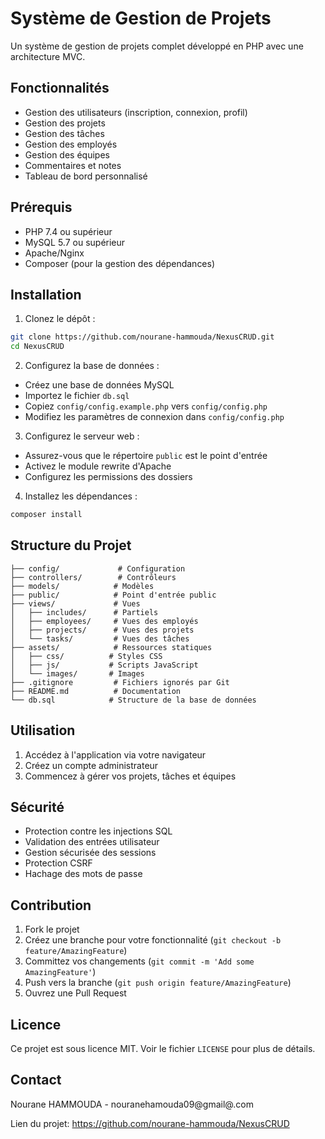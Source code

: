 # Système de Gestion de Projets

Un système de gestion de projets complet développé en PHP avec une architecture MVC.

## Fonctionnalités

- Gestion des utilisateurs (inscription, connexion, profil)
- Gestion des projets
- Gestion des tâches
- Gestion des employés
- Gestion des équipes
- Commentaires et notes
- Tableau de bord personnalisé

## Prérequis

- PHP 7.4 ou supérieur
- MySQL 5.7 ou supérieur
- Apache/Nginx
- Composer (pour la gestion des dépendances)

## Installation

1. Clonez le dépôt :
```bash
git clone https://github.com/nourane-hammouda/NexusCRUD.git
cd NexusCRUD 
```

2. Configurez la base de données :
- Créez une base de données MySQL
- Importez le fichier `db.sql`
- Copiez `config/config.example.php` vers `config/config.php`
- Modifiez les paramètres de connexion dans `config/config.php`

3. Configurez le serveur web :
- Assurez-vous que le répertoire `public` est le point d'entrée
- Activez le module rewrite d'Apache
- Configurez les permissions des dossiers

4. Installez les dépendances :
```bash
composer install
```

## Structure du Projet

```
├── config/             # Configuration
├── controllers/        # Contrôleurs
├── models/            # Modèles
├── public/            # Point d'entrée public
├── views/             # Vues
│   ├── includes/      # Partiels
│   ├── employees/     # Vues des employés
│   ├── projects/      # Vues des projets
│   └── tasks/         # Vues des tâches
├── assets/            # Ressources statiques
│   ├── css/          # Styles CSS
│   ├── js/           # Scripts JavaScript
│   └── images/       # Images
├── .gitignore         # Fichiers ignorés par Git
├── README.md          # Documentation
└── db.sql            # Structure de la base de données
```

## Utilisation

1. Accédez à l'application via votre navigateur
2. Créez un compte administrateur
3. Commencez à gérer vos projets, tâches et équipes

## Sécurité

- Protection contre les injections SQL
- Validation des entrées utilisateur
- Gestion sécurisée des sessions
- Protection CSRF
- Hachage des mots de passe

## Contribution

1. Fork le projet
2. Créez une branche pour votre fonctionnalité (`git checkout -b feature/AmazingFeature`)
3. Committez vos changements (`git commit -m 'Add some AmazingFeature'`)
4. Push vers la branche (`git push origin feature/AmazingFeature`)
5. Ouvrez une Pull Request

## Licence

Ce projet est sous licence MIT. Voir le fichier `LICENSE` pour plus de détails.

## Contact

Nourane HAMMOUDA - nouranehamouda09@gmail@.com

Lien du projet: https://github.com/nourane-hammouda/NexusCRUD
